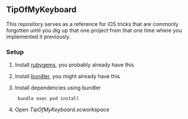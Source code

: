 ## TipOfMyKeyboard

This repository serves as a reference for iOS tricks that are commonly forgotten until you dig up that one project from that one time where you implemented it previously.

### Setup

1. Install [rubygems](https://rubygems.org/pages/download), you probably already have this
1. Install [bundler](https://bundler.io/), you might already have this
1. Install dependencies using bundler

		bundle exec pod install

1. Open *TipOfMyKeyboard.xcworkspace*